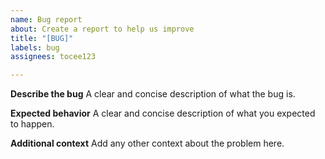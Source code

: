 ```yaml
---
name: Bug report
about: Create a report to help us improve
title: "[BUG]"
labels: bug
assignees: tocee123

---
```


**Describe the bug**
A clear and concise description of what the bug is.

**Expected behavior**
A clear and concise description of what you expected to happen.

**Additional context**
Add any other context about the problem here.

